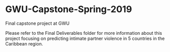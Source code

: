 # GWU-Capstone-Spring-2019
Final capstone project at GWU

Please refer to the Final Deliverables folder for more information about this project focusing on predicting intimate partner violence
in 5 countries in the Caribbean region. 
